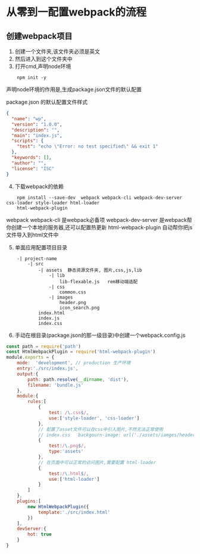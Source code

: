 # 从零到一配置webpack的流程

## 创建webpack项目
1. 创建一个文件夹,该文件夹必须是英文  
2. 然后进入到这个文件夹中
3. 打开cmd,声明node环境 
```
    npm init -y
```
声明node环境的作用是,生成package.json文件的默认配置

package.json 的默认配置文件样式
```json
{
  "name": "wp",
  "version": "1.0.0",
  "description": "",
  "main": "index.js",
  "scripts": {
    "test": "echo \"Error: no test specified\" && exit 1"
  },
  "keywords": [],
  "author": "",
  "license": "ISC"
}

```

4. 下载webpack的依赖
```
    npm install --save-dev  webpack webpack-cli webpack-dev-server css-loader style-loader html-loader
    html-webpack-plugin
```
webpack webpack-cli 是webpack必备项
webpack-dev-server 是webpack帮你创建一个本地的服务器,还可以配置热更新
html-webpack-plugin 自动帮你把js文件导入到html文件中

5. 单面应用配置项目目录
```
    -| project-name
        -| src
            -| assets  静态资源文件夹, 图片,css,js,lib
                -| lib
                    lib-flexable.js   rem移动端适配
                -| css
                    common.css
                -| images
                    header.png
                    icon_search.png
            index.html
            index.js
            index.css
```

6. 手动在根目录(package.json的那一级目录)中创建一个webpack.config.js
```javascript
const path = require('path')
const HtmlWebpackPlugin = require('html-webpack-plugin')
module.exports = {
    mode:  'development', // production 生产环境
    entry:'./src/index.js',
    output:{
        path: path.resolve(__dirname, 'dist'),
        filename: 'bundle.js'
    },
    module:{
        rules:[
            {
                test: /\.css$/,
                use:['style-loader', 'css-loader']
            },
            // 配置了asset文件可以在css中引入图片,不然无法正常使用
            // index.css   backgourn-image: url('./assets/iamges/header.png')
            {
                test:/\.png$/,
                type:'assets'
            },
            // 在页面中可以正常的访问图片,需要配置 html-loader
            {
                test:/\.html$/,
                use:['html-loader']
            }
        ]
    },
    plugins:[
        new HtmlWebpackPlugin({
            template:'./src/index.html'
        })
    ],
    devServer:{
        hot: true
    }
}
```